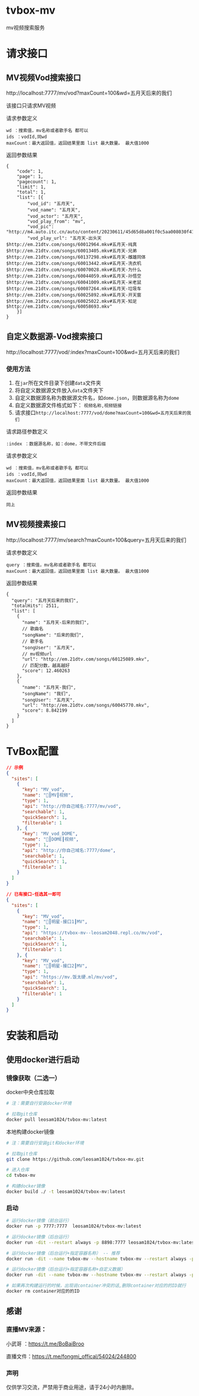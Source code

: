 # tvbox-mv
mv视频搜索服务

# 请求接口

## MV视频Vod搜索接口
http://localhost:7777/mv/vod?maxCount=100&wd=五月天后来的我们

该接口只请求MV视频    

请求参数定义
~~~
wd ：搜索值，mv名称或者歌手名 都可以
ids ：vodId,同wd
maxCount：最大返回值，返回结果里面 list 最大数量。 最大值1000
~~~
返回参数结果
~~~
{
	"code": 1,
	"page": 1,
	"pagecount": 1,
	"limit": 1,
	"total": 1,
	"list": [{
		"vod_id": "五月天",
		"vod_name": "五月天",
		"vod_actor": "五月天",
		"vod_play_from": "mv",
		"vod_pic": "http://m4.auto.itc.cn/auto/content/20230611/45d65d8a001f0c5aa008030f41c98666.jpeg",
		"vod_play_url": "五月天-出头天$http://em.21dtv.com/songs/60012964.mkv#五月天-纯真$http://em.21dtv.com/songs/60013405.mkv#五月天-兄弟$http://em.21dtv.com/songs/60137298.mkv#五月天-雌雄同体$http://em.21dtv.com/songs/60013442.mkv#五月天-洗衣机$http://em.21dtv.com/songs/60070028.mkv#五月天-为什么$http://em.21dtv.com/songs/60044059.mkv#五月天-孙悟空$http://em.21dtv.com/songs/60041009.mkv#五月天-米老鼠$http://em.21dtv.com/songs/60087264.mkv#五月天-垃圾车$http://em.21dtv.com/songs/60025892.mkv#五月天-开天窗$http://em.21dtv.com/songs/60025022.mkv#五月天-知足$http://em.21dtv.com/songs/60058693.mkv"
	}]
}
~~~

## 自定义数据源-Vod搜索接口
http://localhost:7777/vod/:index?maxCount=100&wd=五月天后来的我们

### 使用方法
1. 在`jar`所在文件目录下创建`data`文件夹
2. 将自定义数据源文件放入`data`文件夹下
3. 自定义数据源名称为数据源文件名，如`dome.json`，则数据源名称为`dome`
4. 自定义数据源文件格式如下： `视频名称,视频链接`
4. 请求接口`http://localhost:7777/vod/dome?maxCount=100&wd=五月天后来的我们`

请求路径参数定义
~~~
:index ：数据源名称，如：dome，不带文件后缀
~~~

请求参数定义
~~~
wd ：搜索值，mv名称或者歌手名 都可以
ids ：vodId,同wd
maxCount：最大返回值，返回结果里面 list 最大数量。 最大值1000
~~~
返回参数结果
~~~
同上
~~~


## MV视频搜素接口
http://localhost:7777/mv/search?maxCount=100&query=五月天后来的我们

请求参数定义
~~~
query ：搜索值，mv名称或者歌手名 都可以
maxCount：最大返回值，返回结果里面 list 最大数量。 最大值1000
~~~
返回参数结果
~~~
{
  "query": "五月天后来的我们",
  "totalHits": 2511,
  "list": [
    {
      "name": "五月天-后来的我们",
      // 歌曲名
      "songName": "后来的我们",
      // 歌手名
      "songUser": "五月天",
      // mv视频url
      "url": "http://em.21dtv.com/songs/60125089.mkv",
      // 匹配分数，越高越好
      "score": 12.460263
    },
    {
      "name": "五月天-我们",
      "songName": "我们",
      "songUser": "五月天",
      "url": "http://em.21dtv.com/songs/60045770.mkv",
      "score": 8.842199
    }
  ]
}
~~~


# TvBox配置
~~~ json
// 示例
{
  "sites": [
    {
      "key": "MV_vod",
      "name": "👀┃MV┃视频",
      "type": 1,
      "api": "http://你自己域名:7777/mv/vod",
      "searchable": 1,
      "quickSearch": 1,
      "filterable": 1
    }, {
      "key": "MV_vod_DOME",
      "name": "👀┃DOME┃视频",
      "type": 1,
      "api": "http://你自己域名:7777/dome",
      "searchable": 1,
      "quickSearch": 1,
      "filterable": 1
    }
  ]
}

// 已有接口-任选其一即可
{
  "sites": [
    {
      "key": "MV_vod",
      "name": "🎸┃明星-接口1┃MV",
      "type": 1,
      "api": "https://tvbox-mv--leosam2048.repl.co/mv/vod",
      "searchable": 1,
      "quickSearch": 1,
      "filterable": 1
    }, {
      "key": "MV_vod",
      "name": "🎸┃明星-接口2┃MV",
      "type": 1,
      "api": "https://mv.饭太硬.ml/mv/vod",
      "searchable": 1,
      "quickSearch": 1,
      "filterable": 1
    }
  ]
}

~~~


# 安装和启动

## 使用docker进行启动



### 镜像获取（二选一）

docker中央仓库拉取


~~~sh
# 注：需要自行安装docker环境

# 拉取git仓库
docker pull leosam1024/tvbox-mv:latest
~~~

本地构建docker镜像

~~~sh
# 注：需要自行安装git和docker环境

# 拉取git仓库
git clone https://github.com/leosam1024/tvbox-mv.git

# 进入仓库
cd tvbox-mv

# 构建docker镜像
docker build ./ -t leosam1024/tvbox-mv:latest
~~~

### 启动

~~~sh
# 运行docker镜像（前台运行）
docker run -p 7777:7777  leosam1024/tvbox-mv:latest

# 运行docker镜像（后台运行）
docker run -dit --restart always -p 8898:7777 leosam1024/tvbox-mv:latest

# 运行docker镜像（后台运行+指定容器名称） -- 推荐
docker run -dit --name tvbox-mv --hostname tvbox-mv --restart always -p 7777:7777 leosam1024/tvbox-mv:latest

# 运行docker镜像（后台运行+指定容器名称+自定义数据）
docker run -dit --name tvbox-mv --hostname tvbox-mv --restart always -p 7777:7777 -v /opt/mv/data:/app/data leosam1024/tvbox-mv:latest

# 如果再次构建运行的时候，出现说container冲突的话,删除container对应的的ID就行
docker rm container对应的的ID
~~~


## 感谢
### 直播MV来源：
小武哥 ：https://t.me/BoBaiBroo

直播文件：https://t.me/fongmi_offical/54024/244800

### 声明
仅供学习交流，严禁用于商业用途，请于24小时内删除。